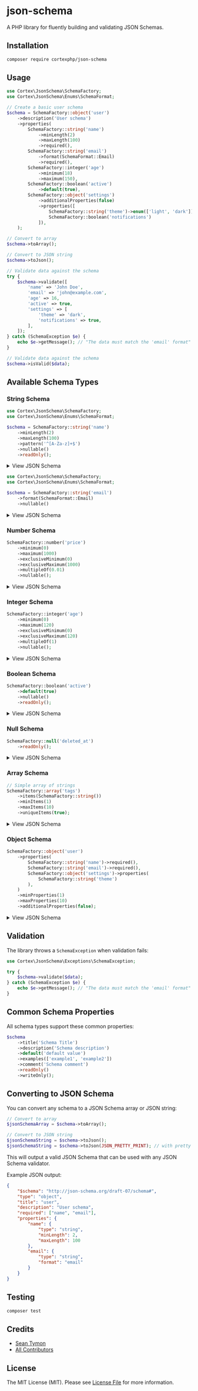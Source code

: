 # json-schema

A PHP library for fluently building and validating JSON Schemas.

## Installation

```bash
composer require cortexphp/json-schema
```

## Usage

```php
use Cortex\JsonSchema\SchemaFactory;
use Cortex\JsonSchema\Enums\SchemaFormat;

// Create a basic user schema
$schema = SchemaFactory::object('user')
    ->description('User schema')
    ->properties(
        SchemaFactory::string('name')
            ->minLength(2)
            ->maxLength(100)
            ->required(),
        SchemaFactory::string('email')
            ->format(SchemaFormat::Email)
            ->required(),
        SchemaFactory::integer('age')
            ->minimum(18)
            ->maximum(150),
        SchemaFactory::boolean('active')
            ->default(true),
        SchemaFactory::object('settings')
            ->additionalProperties(false)
            ->properties([
                SchemaFactory::string('theme')->enum(['light', 'dark']),
                SchemaFactory::boolean('notifications')
            ]),
    );

// Convert to array
$schema->toArray();

// Convert to JSON string
$schema->toJson();

// Validate data against the schema
try {
    $schema->validate([
        'name' => 'John Doe',
        'email' => 'john@example.com',
        'age' => 16,
        'active' => true,
        'settings' => [
            'theme' => 'dark',
            'notifications' => true,
        ],
    ]);
} catch (SchemaException $e) {
    echo $e->getMessage(); // "The data must match the 'email' format"
}

// Validate data against the schema
$schema->isValid($data);
```

## Available Schema Types

### String Schema

```php
use Cortex\JsonSchema\SchemaFactory;
use Cortex\JsonSchema\Enums\SchemaFormat;

$schema = SchemaFactory::string('name')
    ->minLength(2)
    ->maxLength(100)
    ->pattern('^[A-Za-z]+$')
    ->nullable()
    ->readOnly();
```

<details>
<summary>View JSON Schema</summary>

```json
{
    "$schema": "http://json-schema.org/draft-07/schema#",
    "type": ["string", "null"],
    "title": "name",
    "minLength": 2,
    "maxLength": 100,
    "pattern": "^[A-Za-z]+$",
    "readOnly": true
}
```
</details>


```php
use Cortex\JsonSchema\SchemaFactory;
use Cortex\JsonSchema\Enums\SchemaFormat;

$schema = SchemaFactory::string('email')
    ->format(SchemaFormat::Email)
    ->nullable()
```
<details>
<summary>View JSON Schema</summary>

```json
{
    "$schema": "http://json-schema.org/draft-07/schema#",
    "type": ["string", "null"],
    "format": "email"
}
```
</details>


### Number Schema

```php
SchemaFactory::number('price')
    ->minimum(0)
    ->maximum(1000)
    ->exclusiveMinimum(0)
    ->exclusiveMaximum(1000)
    ->multipleOf(0.01)
    ->nullable();
```

<details>
<summary>View JSON Schema</summary>

```json
{
    "$schema": "http://json-schema.org/draft-07/schema#",
    "type": ["number", "null"],
    "title": "price",
    "minimum": 0,
    "maximum": 1000,
    "exclusiveMinimum": 0,
    "exclusiveMaximum": 1000,
    "multipleOf": 0.01
}
```
</details>

### Integer Schema

```php
SchemaFactory::integer('age')
    ->minimum(0)
    ->maximum(120)
    ->exclusiveMinimum(0)
    ->exclusiveMaximum(120)
    ->multipleOf(1)
    ->nullable();
```

<details>
<summary>View JSON Schema</summary>

```json
{
    "$schema": "http://json-schema.org/draft-07/schema#",
    "type": ["integer", "null"],
    "title": "age",
    "minimum": 0,
    "maximum": 120,
    "exclusiveMinimum": 0,
    "exclusiveMaximum": 120,
    "multipleOf": 1
}
```
</details>

### Boolean Schema

```php
SchemaFactory::boolean('active')
    ->default(true)
    ->nullable()
    ->readOnly();
```

<details>
<summary>View JSON Schema</summary>

```json
{
    "$schema": "http://json-schema.org/draft-07/schema#",
    "type": ["boolean", "null"],
    "title": "active",
    "default": true,
    "readOnly": true
}
```
</details>

### Null Schema

```php
SchemaFactory::null('deleted_at')
    ->readOnly();
```

<details>
<summary>View JSON Schema</summary>

```json
{
    "$schema": "http://json-schema.org/draft-07/schema#",
    "type": "null",
    "title": "deleted_at",
    "readOnly": true
}
```
</details>

### Array Schema

```php
// Simple array of strings
SchemaFactory::array('tags')
    ->items(SchemaFactory::string())
    ->minItems(1)
    ->maxItems(10)
    ->uniqueItems(true);
```

<details>
<summary>View JSON Schema</summary>

```json
{
    // Simple array of strings
    "$schema": "http://json-schema.org/draft-07/schema#",
    "type": "array",
    "title": "tags",
    "items": {
        "type": "string"
    },
    "minItems": 1,
    "maxItems": 10,
    "uniqueItems": true
}
```
</details>

### Object Schema

```php
SchemaFactory::object('user')
    ->properties(
        SchemaFactory::string('name')->required(),
        SchemaFactory::string('email')->required(),
        SchemaFactory::object('settings')->properties(
            SchemaFactory::string('theme')
        ),
    )
    ->minProperties(1)
    ->maxProperties(10)
    ->additionalProperties(false);
```

<details>
<summary>View JSON Schema</summary>

```json
{
    "$schema": "http://json-schema.org/draft-07/schema#",
    "type": "object",
    "title": "user",
    "properties": {
        "name": {
            "type": "string",
            "title": "name"
        },
        "email": {
            "type": "string",
            "title": "email"
        },
        "settings": {
            "type": "object",
            "title": "settings",
            "properties": {
                "theme": {
                    "type": "string",
                    "title": "theme"
                }
            }
        }
    },
    "required": ["name", "email"],
    "minProperties": 1,
    "maxProperties": 10,
    "additionalProperties": false
}
```
</details>

## Validation

The library throws a `SchemaException` when validation fails:

```php
use Cortex\JsonSchema\Exceptions\SchemaException;

try {
    $schema->validate($data);
} catch (SchemaException $e) {
    echo $e->getMessage(); // "The data must match the 'email' format"
}
```

## Common Schema Properties

All schema types support these common properties:

```php
$schema
    ->title('Schema Title')
    ->description('Schema description')
    ->default('default value')
    ->examples(['example1', 'example2'])
    ->comment('Schema comment')
    ->readOnly()
    ->writeOnly();
```

## Converting to JSON Schema

You can convert any schema to a JSON Schema array or JSON string:

```php
// Convert to array
$jsonSchemaArray = $schema->toArray();

// Convert to JSON string
$jsonSchemaString = $schema->toJson();
$jsonSchemaString = $schema->toJson(JSON_PRETTY_PRINT); // with pretty printing
```

This will output a valid JSON Schema that can be used with any JSON Schema validator.

Example JSON output:
```json
{
    "$schema": "http://json-schema.org/draft-07/schema#",
    "type": "object",
    "title": "user",
    "description": "User schema",
    "required": ["name", "email"],
    "properties": {
        "name": {
            "type": "string",
            "minLength": 2,
            "maxLength": 100
        },
        "email": {
            "type": "string",
            "format": "email"
        }
    }
}
```

## Testing

```bash
composer test
```

## Credits

- [Sean Tymon](https://github.com/tymondesigns)
- [All Contributors](../../contributors)

## License

The MIT License (MIT). Please see [License File](LICENSE.md) for more information.
